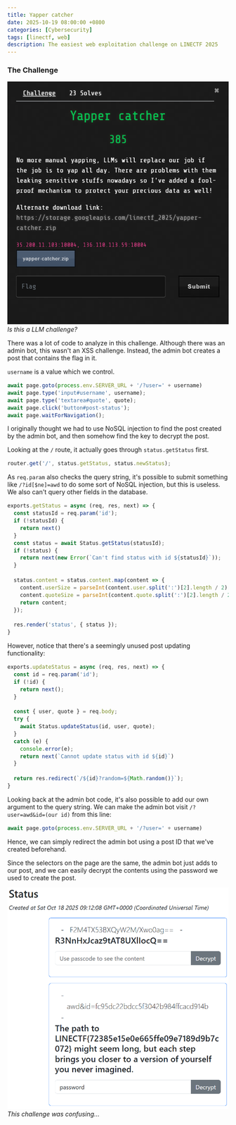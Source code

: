 ```yaml
---
title: Yapper catcher
date: 2025-10-19 08:00:00 +0800
categories: [Cybersecurity]
tags: [linectf, web]
description: The easiest web exploitation challenge on LINECTF 2025
---
```


### The Challenge

![](/assets/img/posts/Yapper%20catcher/img1.png)
*Is this a LLM challenge?*

There was a lot of code to analyze in this challenge. Although there was an admin bot, this wasn't an XSS challenge. Instead, the admin bot creates a post that contains the flag in it.

`username` is a value which we control.

```js
await page.goto(process.env.SERVER_URL + '/?user=' + username)
await page.type('input#username', username);
await page.type('textarea#quote', quote);
await page.click('button#post-status');
await page.waitForNavigation();
```

I originally thought we had to use NoSQL injection to find the post created by the admin bot, and then somehow find the key to decrypt the post.

Looking at the `/` route, it actually goes through `status.getStatus` first.

```js
router.get('/', status.getStatus, status.newStatus);
```

As `req.param` also checks the query string, it's possible to submit something like `/?id[$ne]=awd` to do some sort of NoSQL injection, but this is useless. We also can't query other fields in the database.

```js
exports.getStatus = async (req, res, next) => {
  const statusId = req.param('id');
  if (!statusId) {
    return next()
  }
  const status = await Status.getStatus(statusId);
  if (!status) {
    return next(new Error(`Can't find status with id ${statusId}`));
  }

  status.content = status.content.map(content => {
    content.userSize = parseInt(content.user.split(':')[2].length / 2);
    content.quoteSize = parseInt(content.quote.split(':')[2].length / 2);
    return content;
  });

  res.render('status', { status });
}
```

However, notice that there's a seemingly unused post updating functionality:

```js
exports.updateStatus = async (req, res, next) => {
  const id = req.param('id');
  if (!id) {
    return next();
  }

  const { user, quote } = req.body;
  try {
    await Status.updateStatus(id, user, quote);
  }
  catch (e) {
    console.error(e);
    return next(`Cannot update status with id ${id}`)
  }

  return res.redirect(`/${id}?random=${Math.random()}`);
}
```

Looking back at the admin bot code, it's also possible to add our own argument to the query string. We can make the admin bot visit `/?user=awd&id=(our id)` from this line:

```js
await page.goto(process.env.SERVER_URL + '/?user=' + username)
```

Hence, we can simply redirect the admin bot using a post ID that we've created beforehand.

Since the selectors on the page are the same, the admin bot just adds to our post, and we can easily decrypt the contents using the password we used to create the post.

![](/assets/img/posts/Yapper%20catcher/img2.png)
*This challenge was confusing...*